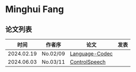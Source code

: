 # Minghui Fang

## 论文列表

| 时间 | 作者序 | 论文 | 发表 |
|:-:|:-:|---|---|
| 2024.02.19 | No.02/09 | [Language-Codec](../Models/Speech_Neural_Codec/2024.02.19_Language-Codec.md) |
| 2024.06.03 | No.03/11 | [ControlSpeech](../Models/Speech_LLM/2024.06.03_ControlSpeech.md) |